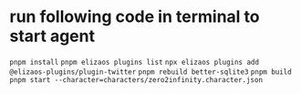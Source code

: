 # run following code in terminal to start agent

`pnpm install`
 `pnpm elizaos plugins list`
`npx elizaos plugins add @elizaos-plugins/plugin-twitter`
 `pnpm rebuild better-sqlite3`
`pnpm build`
`pnpm start --character=characters/zero2infinity.character.json`
